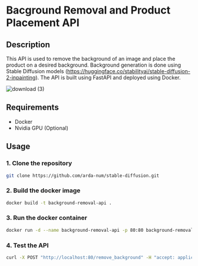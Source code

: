 # Bacground Removal and Product Placement API 

## Description

This API is used to remove the background of an image and place the product on a desired background. Background generation is done using Stable Diffusion models (https://huggingface.co/stabilityai/stable-diffusion-2-inpainting). The API is built using FastAPI and deployed using Docker.

![download (3)](https://github.com/arda-num/stable-diffusion/assets/78916039/3ad67a07-6548-4235-b198-905fa03c9fc7)

## Requirements

- Docker
- Nvidia GPU (Optional)

## Usage

### 1. Clone the repository

```bash
git clone https://github.com/arda-num/stable-diffusion.git
```

### 2. Build the docker image

```bash
docker build -t background-removal-api .
```

### 3. Run the docker container

```bash
docker run -d --name background-removal-api -p 80:80 background-removal-api
```

### 4. Test the API

```bash
curl -X POST "http://localhost:80/remove_background" -H "accept: application/json" -H "Content-Type: multipart/form-data" -F "image=@<path_to_image>"
```
